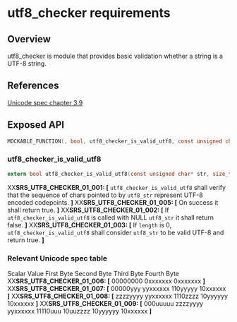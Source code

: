 # utf8_checker requirements
 
## Overview

utf8_checker is module that provides basic validation whether a string is a UTF-8 string.

## References

[Unicode spec chapter 3.9](http://www.unicode.org/versions/Unicode9.0.0/ch03.pdf#G7404)

## Exposed API

```c
MOCKABLE_FUNCTION(, bool, utf8_checker_is_valid_utf8, const unsigned char*, str, size_t, length);
```

### utf8_checker_is_valid_utf8

```c
extern bool utf8_checker_is_valid_utf8(const unsigned char* str, size_t length);
```

XX**SRS_UTF8_CHECKER_01_001: [** `utf8_checker_is_valid_utf8` shall verify that the sequence of chars pointed to by `utf8_str` represent UTF-8 encoded codepoints. **]**
XX**SRS_UTF8_CHECKER_01_005: [** On success it shall return true. **]**
XX**SRS_UTF8_CHECKER_01_002: [** If `utf8_checker_is_valid_utf8` is called with NULL `utf8_str` it shall return false. **]**
XX**SRS_UTF8_CHECKER_01_003: [** If `length` is 0, `utf8_checker_is_valid_utf8` shall consider `utf8_str` to be valid UTF-8 and return true. **]**

### Relevant Unicode spec table

Scalar Value First Byte Second Byte Third Byte Fourth Byte
XX**SRS_UTF8_CHECKER_01_006: [** 00000000 0xxxxxxx 0xxxxxxx **]**
XX**SRS_UTF8_CHECKER_01_007: [** 00000yyy yyxxxxxx 110yyyyy 10xxxxxx **]**
XX**SRS_UTF8_CHECKER_01_008: [** zzzzyyyy yyxxxxxx 1110zzzz 10yyyyyy 10xxxxxx **]**
XX**SRS_UTF8_CHECKER_01_009: [** 000uuuuu zzzzyyyy yyxxxxxx 11110uuu 10uuzzzz 10yyyyyy 10xxxxxx **]**